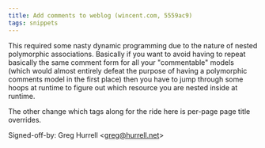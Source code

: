 ```yaml
---
title: Add comments to weblog (wincent.com, 5559ac9)
tags: snippets
---
```


This required some nasty dynamic programming due to the nature of nested polymorphic associations. Basically if you want to avoid having to repeat basically the same comment form for all your "commentable" models (which would almost entirely defeat the purpose of having a polymorphic comments model in the first place) then you have to jump through some hoops at runtime to figure out which resource you are nested inside at runtime.

The other change which tags along for the ride here is per-page page title overrides.

Signed-off-by: Greg Hurrell &lt;greg@hurrell.net&gt;
